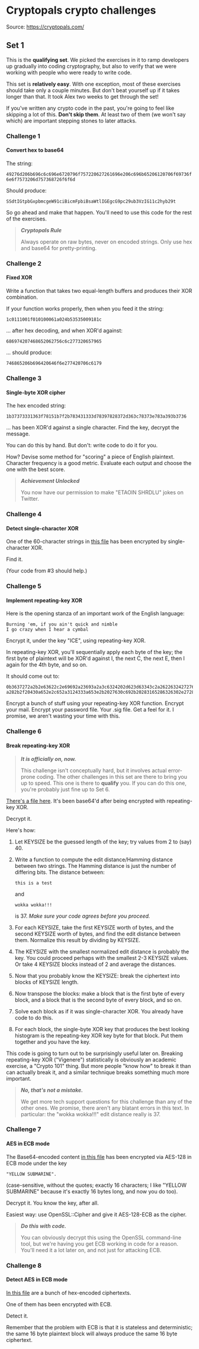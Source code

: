 # Cryptopals crypto challenges

Source: https://cryptopals.com/

## Set 1

This is the **qualifying set**. We picked the exercises in it to ramp developers up gradually into coding cryptography, 
but also to verify that we were working with people who were ready to write code.

This set is **relatively easy**. With one exception, most of these exercises should take only a couple minutes. But 
don't beat yourself up if it takes longer than that. It took Alex two weeks to get through the set!

If you've written any crypto code in the past, you're going to feel like skipping a lot of this. **Don't skip them**. At 
least two of them (we won't say which) are important stepping stones to later attacks.

### Challenge 1

#### Convert hex to base64

The string:

`49276d206b696c6c696e6720796f757220627261696e206c696b65206120706f69736f6e6f7573206d757368726f6f6d`

Should produce:

`SSdtIGtpbGxpbmcgeW91ciBicmFpbiBsaWtlIGEgcG9pc29ub3VzIG11c2hyb29t`

So go ahead and make that happen. You'll need to use this code for the rest of the exercises.

> **_Cryptopals Rule_** 
> 
> Always operate on raw bytes, never on encoded strings. Only use hex and base64 for pretty-printing.

### Challenge 2

#### Fixed XOR

Write a function that takes two equal-length buffers and produces their XOR combination.

If your function works properly, then when you feed it the string:

`1c0111001f010100061a024b53535009181c`

... after hex decoding, and when XOR'd against:

`686974207468652062756c6c277320657965`

... should produce:

`746865206b696420646f6e277420706c6179`

### Challenge 3

#### Single-byte XOR cipher

The hex encoded string:

`1b37373331363f78151b7f2b783431333d78397828372d363c78373e783a393b3736`

... has been XOR'd against a single character. Find the key, decrypt the message.

You can do this by hand. But don't: write code to do it for you.

How? Devise some method for "scoring" a piece of English plaintext. Character frequency is a good metric. Evaluate each output and choose the one with the best score.

> **_Achievement Unlocked_**
> 
> You now have our permission to make "ETAOIN SHRDLU" jokes on Twitter.

### Challenge 4

#### Detect single-character XOR

One of the 60-character strings in [this file](src/main/resources/set01/challenge04.txt) has been encrypted by single-character XOR.

Find it.

(Your code from #3 should help.)

### Challenge 5

#### Implement repeating-key XOR

Here is the opening stanza of an important work of the English language:

```
Burning 'em, if you ain't quick and nimble
I go crazy when I hear a cymbal
```

Encrypt it, under the key "ICE", using repeating-key XOR.

In repeating-key XOR, you'll sequentially apply each byte of the key; the first byte of plaintext will be XOR'd against 
I, the next C, the next E, then I again for the 4th byte, and so on.

It should come out to:

```
0b3637272a2b2e63622c2e69692a23693a2a3c6324202d623d63343c2a26226324272765272
a282b2f20430a652e2c652a3124333a653e2b2027630c692b20283165286326302e27282f
```

Encrypt a bunch of stuff using your repeating-key XOR function. Encrypt your mail. Encrypt your password file. Your 
.sig file. Get a feel for it. I promise, we aren't wasting your time with this.

### Challenge 6

#### Break repeating-key XOR

> **_It is officially on, now._**
> 
> This challenge isn't conceptually hard, but it involves actual error-prone coding. The other challenges in this set 
> are there to bring you up to speed. This one is there to **qualify** you. If you can do this one, you're probably just 
> fine up to Set 6.

[There's a file here](src/main/resources/set01/challenge06.txt). It's been base64'd after being encrypted with 
repeating-key XOR.

Decrypt it.

Here's how:
1. Let KEYSIZE be the guessed length of the key; try values from 2 to (say) 40.
2. Write a function to compute the edit distance/Hamming distance between two strings. The Hamming distance is just the
number of differing bits. The distance between:

    `this is a test`

    and

    `wokka wokka!!!`

    is 37. _Make sure your code agrees before you proceed._
3. For each KEYSIZE, take the first KEYSIZE worth of bytes, and the second KEYSIZE worth of bytes, and find the edit 
distance between them. Normalize this result by dividing by KEYSIZE.
4. The KEYSIZE with the smallest normalized edit distance is probably the key. You could proceed perhaps with the 
smallest 2-3 KEYSIZE values. Or take 4 KEYSIZE blocks instead of 2 and average the distances.
5. Now that you probably know the KEYSIZE: break the ciphertext into blocks of KEYSIZE length.
6. Now transpose the blocks: make a block that is the first byte of every block, and a block that is the second byte of 
every block, and so on.
7. Solve each block as if it was single-character XOR. You already have code to do this.
8. For each block, the single-byte XOR key that produces the best looking histogram is the repeating-key XOR key byte 
for that block. Put them together and you have the key.

This code is going to turn out to be surprisingly useful later on. Breaking repeating-key XOR ("Vigenere") statistically 
is obviously an academic exercise, a "Crypto 101" thing. But more people "know how" to break it than can actually break 
it, and a similar technique breaks something much more important.

> **_No, that's not a mistake._**
> 
> We get more tech support questions for this challenge than any of the other ones. We promise, there aren't any blatant 
> errors in this text. In particular: the "wokka wokka!!!" edit distance really is 37.

### Challenge 7

#### AES in ECB mode

The Base64-encoded content [in this file](src/main/resources/set01/challenge07.txt) has been encrypted via AES-128 in 
ECB mode under the key

`"YELLOW SUBMARINE".`

(case-sensitive, without the quotes; exactly 16 characters; I like "YELLOW SUBMARINE" because it's exactly 16 bytes long, and now you do too).

Decrypt it. You know the key, after all.

Easiest way: use OpenSSL::Cipher and give it AES-128-ECB as the cipher.

> **_Do this with code._**
> 
> You can obviously decrypt this using the OpenSSL command-line tool, but we're having you get ECB working in code for a 
> reason. You'll need it a lot later on, and not just for attacking ECB.

### Challenge 8

#### Detect AES in ECB mode

[In this file](src/main/resources/set01/challenge08.txt) are a bunch of hex-encoded ciphertexts.

One of them has been encrypted with ECB.

Detect it.

Remember that the problem with ECB is that it is stateless and deterministic; the same 16 byte plaintext block will 
always produce the same 16 byte ciphertext.
